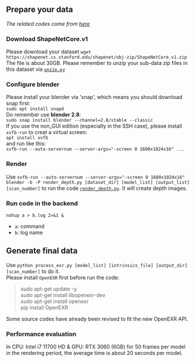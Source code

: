 ## Prepare your data
*The related codes come from [here](https://github.com/wentaoyuan/pcn/tree/master/render)*
### Download ShapeNetCore.v1
Please download your dataset `wget https://shapenet.cs.stanford.edu/shapenet/obj-zip/ShapeNetCore.v1.zip`  
The file is about 30GB. Please remember to unzip your sub-data zip files in this dataset via [`unzip.py`](https://github.com/hinczhang/Machine-Learning-for-3D-Geometry/blob/main/MSN/data_pre/unzip.py)  
### Configure blender  
Please install your blender via 'snap', which means you should download snap first:  
`sudo apt install snapd`  
Do remember use **blender 2.8**:  
`sudo snap install blender --channel=2.8/stable --classic`  
If you use the non_GUI edition (especially in the SSH case), please install `xvfb-run` to creat a virtual screen:  
`apt install xvfb`  
and run like this:  
`xvfb-run --auto-servernum --server-args="-screen 0 1600x1024x16" ...`  
### Render
Use `xvfb-run --auto-servernum --server-args="-screen 0 1600x1024x16" blender -b -P render_depth.py [dataset_dir] [model_list] [output_list] [scan_number]` to run the code [`render_depth.py`](https://github.com/hinczhang/Machine-Learning-for-3D-Geometry/blob/main/MSN/data_pre/render_depth.py). It will create depth images.
### Run code in the backend
`nohup a > b.log 2>&1 &`  
- `a`: command  
- `b`: log name  
## Generate final data
Use `python process_exr.py [model_list] [intrinsics_file] [output_dir] [scan_number]` to do it.  
Please install `OpenEXR` first before run the code:
> sudo apt-get update -y  
> sudo apt-get install libopenexr-dev  
> sudo apt-get install openexr  
> pip install OpenEXR  
  
Some source codes have already been revised to fit the new OpenEXR API.
### Performance evaluation
In CPU: Intel i7 11700 HD & GPU: RTX 3060 (6GB) for 50 frames per model in the rendering period, the average time is about 20 seconds per model. 
